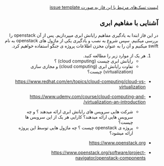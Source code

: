 <div dir="rtl" align='right'>


[لیست تسک‌های مرتبط با این فاز به صورت issue template](./issue-Phase00.md)

##  آشنایی با مفاهیم ابری 
 
در این فاز ابتدا به یادگیری مفاهیم رایانش ابری میپردازیم. پس از آن openstack را بررسی میکنیم. سپس شروع به نصب و یادگیری یکی از ماژول های  openstack به نام swift میکنیم و آن را به عنوان مخزن اطلاعات پروژه ی جنگو استفاده خواهیم کرد.
 

 1. هر یک از موارد زیر را مطالعه کنید.
    - رایانش ابری چیست (cloud computing) ؟
    - تفاوت رایانش ابری (cloud computing) و مجازی سازی (virtualization) چیست؟
-	https://www.redhat.com/en/topics/cloud-computing/cloud-vs-virtualization
-	https://www.udemy.com/course/cloud-computing-and-virtualization-an-introduction/

    -  شرکت هایی سرویس های رایانش ابری ارائه میدهند ؟ و چه سرویس هایی ارائه میدهند؟ کارایی هر یک از این سرویس ها چیست؟ 
    - پروژه ی openstack چیست ؟ چه ماژول هایی توسط این پروژه ارائه میشود؟
-	https://www.openstack.org
-	https://www.openstack.org/software/project-navigator/openstack-components



